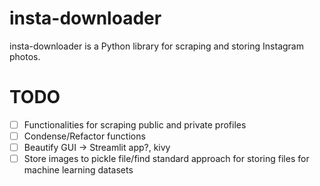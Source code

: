 # insta-downloader
insta-downloader is a Python library for scraping and storing Instagram photos.


# TODO

- [ ] Functionalities for scraping public and private profiles
- [ ] Condense/Refactor functions
- [ ] Beautify GUI -> Streamlit app?, kivy
- [ ] Store images to pickle file/find standard approach for storing files for machine learning datasets
